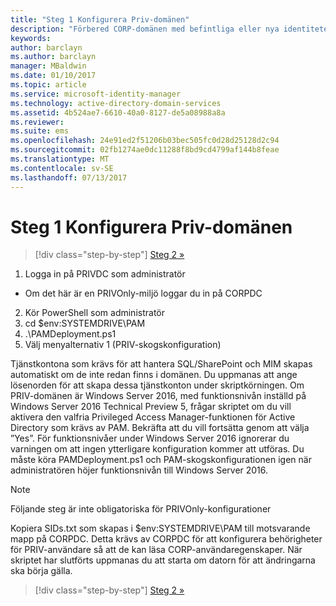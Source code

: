 ```yaml
---
title: "Steg 1 Konfigurera Priv-domänen"
description: "Förbered CORP-domänen med befintliga eller nya identiteter som ska hanteras av Privileged Identity Manager med hjälp av skript"
keywords: 
author: barclayn
ms.author: barclayn
manager: MBaldwin
ms.date: 01/10/2017
ms.topic: article
ms.service: microsoft-identity-manager
ms.technology: active-directory-domain-services
ms.assetid: 4b524ae7-6610-40a0-8127-de5a08988a8a
ms.reviewer: 
ms.suite: ems
ms.openlocfilehash: 24e91ed2f51206b03bec505fc0d28d25128d2c94
ms.sourcegitcommit: 02fb1274ae0dc11288f8bd9cd4799af144b8feae
ms.translationtype: MT
ms.contentlocale: sv-SE
ms.lasthandoff: 07/13/2017
---
```

# Steg 1 Konfigurera Priv-domänen
<a id="step-1-configuring-the-priv-domain" class="xliff"></a>

>[!div class="step-by-step"]
[Steg 2 »](sp1-step2-configuring-corp-domain.md)

1. Logga in på PRIVDC som administratör
  * Om det här är en PRIVOnly-miljö loggar du in på CORPDC
2. Kör PowerShell som administratör
3. cd $env:SYSTEMDRIVE\PAM
4. .\PAMDeployment.ps1
5. Välj menyalternativ 1 (PRIV-skogskonfiguration)


Tjänstkontona som krävs för att hantera SQL/SharePoint och MIM skapas automatiskt om de inte redan finns i domänen. Du uppmanas att ange lösenorden för att skapa dessa tjänstkonton under skriptkörningen.
Om PRIV-domänen är Windows Server 2016, med funktionsnivån inställd på Windows Server 2016 Technical Preview 5, frågar skriptet om du vill aktivera den valfria Privileged Access Manager-funktionen för Active Directory som krävs av PAM. Bekräfta att du vill fortsätta genom att välja ”Yes”.
För funktionsnivåer under Windows Server 2016 ignorerar du varningen om att ingen ytterligare konfiguration kommer att utföras. Du måste köra PAMDeployment.ps1 och PAM-skogskonfigurationen igen när administratören höjer funktionsnivån till Windows Server 2016.

>[!NOTE]
>Följande steg är inte obligatoriska för PRIVOnly-konfigurationer

Kopiera SIDs.txt som skapas i $env:SYSTEMDRIVE\PAM till motsvarande mapp på CORPDC. Detta krävs av CORPDC för att konfigurera behörigheter för PRIV-användare så att de kan läsa CORP-användaregenskaper.
När skriptet har slutförts uppmanas du att starta om datorn för att ändringarna ska börja gälla.

>[!div class="step-by-step"]
[Steg 2 »](sp1-step2-configuring-corp-domain.md)
